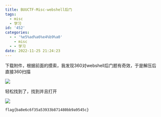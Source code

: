 ```yaml
---
title: BUUCTF-Misc-webshell后门
tags:
  - misc
  - 学习
id: '452'
categories:
  - - '%e5%ad%a6%e4%b9%a0'
    - misc
  - - 学习
date: 2022-11-25 21:24:23
---
```


下载附件，根据前面的摸索，我发现360对webshell后门题有奇效，于是解压后直接360扫描

![](https://pic.niaoluo.top/%E7%BD%91%E7%AB%99%E8%B0%83%E7%94%A8/misc%E9%9C%80%E8%A6%81/%E5%B1%8F%E5%B9%95%E6%88%AA%E5%9B%BE%202022-11-25%20212142.jpg)

轻松找到了，找到并且打开

![](https://pic.niaoluo.top/%E7%BD%91%E7%AB%99%E8%B0%83%E7%94%A8/misc%E9%9C%80%E8%A6%81/%E5%B1%8F%E5%B9%95%E6%88%AA%E5%9B%BE%202022-11-25%20212313.jpg)

```
flag{ba8e6c6f35a53933b871480bb9a9545c}
```